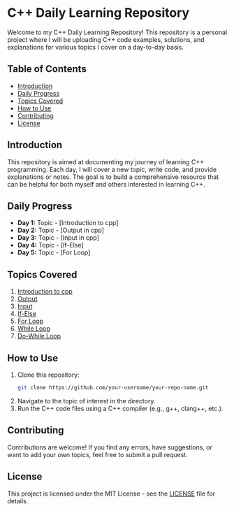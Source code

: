 # C++ Daily Learning Repository

Welcome to my C++ Daily Learning Repository! This repository is a personal project where I will be uploading C++ code examples, solutions, and explanations for various topics I cover on a day-to-day basis. 

## Table of Contents
- [Introduction](#introduction)
- [Daily Progress](#daily-progress)
- [Topics Covered](#topics-covered)
- [How to Use](#how-to-use)
- [Contributing](#contributing)
- [License](#license)

## Introduction
This repository is aimed at documenting my journey of learning C++ programming. Each day, I will cover a new topic, write code, and provide explanations or notes. The goal is to build a comprehensive resource that can be helpful for both myself and others interested in learning C++.

## Daily Progress
- **Day 1:** Topic - [Introduction to cpp]
- **Day 2:** Topic - [Output in cpp]
- **Day 3:** Topic - [Input in cpp]
- **Day 4:** Topic - [If-Else]
- **Day 5:** Topic - [For Loop]

## Topics Covered
1. [Introduction to cpp](https://github.com/RaoVrn/Cpp-Journey/tree/main/1_Introduction)
2. [Output](https://github.com/RaoVrn/Cpp-Journey/tree/main/2_Output)
3. [Input](https://github.com/RaoVrn/Cpp-Journey/tree/main/3_Input)
4. [If-Else](https://github.com/RaoVrn/Cpp-Journey/tree/main/4_If-Else)
5. [For Loop](https://github.com/RaoVrn/Cpp-Journey/tree/main/5_For-Loop)
6. [While Loop](https://github.com/RaoVrn/Cpp-Journey/tree/main/6_While-Loop)
7. [Do-While Loop](https://github.com/RaoVrn/Cpp-Journey/tree/main/7_Do-While-Loop)

## How to Use
1. Clone this repository:
    ```bash
    git clone https://github.com/your-username/your-repo-name.git
    ```
2. Navigate to the topic of interest in the directory.
3. Run the C++ code files using a C++ compiler (e.g., g++, clang++, etc.).

## Contributing
Contributions are welcome! If you find any errors, have suggestions, or want to add your own topics, feel free to submit a pull request.

## License
This project is licensed under the MIT License - see the [LICENSE](LICENSE) file for details.

